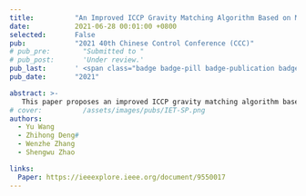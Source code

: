 ```yaml
---
title:          "An Improved ICCP Gravity Matching Algorithm Based on Mahalanobis Distance"
date:           2021-06-28 00:01:00 +0800
selected:       False
pub:            "2021 40th Chinese Control Conference (CCC)"
# pub_pre:        "Submitted to "
# pub_post:       'Under review.'
pub_last:       ' <span class="badge badge-pill badge-publication badge-secondary">Conference</span>'
pub_date:       "2021"

abstract: >-
   This paper proposes an improved ICCP gravity matching algorithm based on Mahalanobis distance. Mahalanobis distance, instead of Euclidean distance, is applied to improve the objective function of rigid transformation iteration in traditional ICCP algorithm, which can eliminate the interference of variable correlation.
# cover:          /assets/images/pubs/IET-SP.png
authors:
  - Yu Wang
  - Zhihong Deng#
  - Wenzhe Zhang
  - Shengwu Zhao

links:
  Paper: https://ieeexplore.ieee.org/document/9550017
---
```

